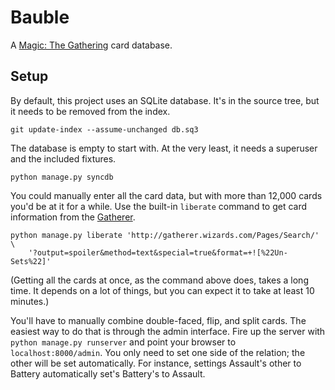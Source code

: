 # Bauble

A [Magic: The Gathering][1] card database.

## Setup

By default, this project uses an SQLite database. It's in the source
tree, but it needs to be removed from the index.

    git update-index --assume-unchanged db.sq3

The database is empty to start with. At the very least, it needs a
superuser and the included fixtures.

    python manage.py syncdb

You could manually enter all the card data, but with more than
12,000 cards you'd be at it for a while. Use the built-in `liberate`
command to get card information from the [Gatherer][2].

    python manage.py liberate 'http://gatherer.wizards.com/Pages/Search/' \
        '?output=spoiler&method=text&special=true&format=+![%22Un-Sets%22]'

(Getting all the cards at once, as the command above does, takes a
long time. It depends on a lot of things, but you can expect it to
take at least 10 minutes.)

You'll have to manually combine double-faced, flip, and split cards.
The easiest way to do that is through the admin interface. Fire up
the server with `python manage.py runserver` and point your browser
to `localhost:8000/admin`. You only need to set one side of the
relation; the other will be set automatically. For instance, settings
Assault's other to Battery automatically set's Battery's to Assault.

[1]: http://en.wikipedia.org/wiki/Magic:_The_Gathering
[2]: http://gatherer.wizards.com/
